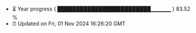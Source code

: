- ⏳ Year progress { █████████████████████████▁▁▁▁▁ } 83.52 %
- ⏰ Updated on Fri, 01 Nov 2024 16:26:20 GMT


